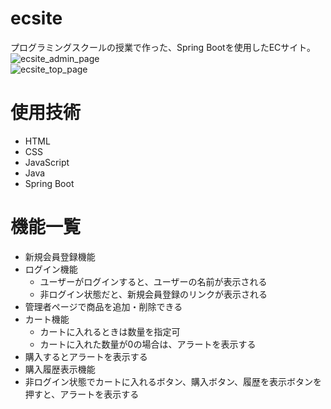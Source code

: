 # ecsite
プログラミングスクールの授業で作った、Spring Bootを使用したECサイト。<br>
![ecsite_admin_page](https://github.com/puzzle-ap/ecsite/assets/149124533/93c129eb-6f67-4447-b74f-5828d9aff70d)<br>
![ecsite_top_page](https://github.com/puzzle-ap/ecsite/assets/149124533/69119507-84ff-46ad-a545-d513b1885354)<br>
# 使用技術
- HTML
- CSS
- JavaScript
- Java
- Spring Boot
# 機能一覧
- 新規会員登録機能
- ログイン機能
    - ユーザーがログインすると、ユーザーの名前が表示される
    - 非ログイン状態だと、新規会員登録のリンクが表示される
- 管理者ページで商品を追加・削除できる
- カート機能
    - カートに入れるときは数量を指定可
    - カートに入れた数量が0の場合は、アラートを表示する
- 購入するとアラートを表示する
- 購入履歴表示機能
- 非ログイン状態でカートに入れるボタン、購入ボタン、履歴を表示ボタンを押すと、アラートを表示する
